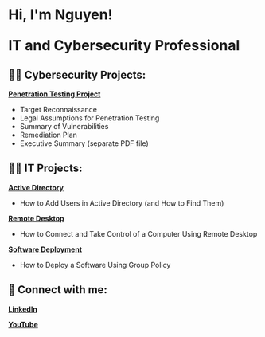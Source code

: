 <h1>Hi, I'm Nguyen! <br/>
  
<a>IT</a> <a >and Cybersecurity Professional</a><a ></a></h1>

<h2>👨‍💻 Cybersecurity Projects:</h2>

<b>[Penetration Testing Project](https://github.com/nguyenla74/PenetrationTesting)</b>
  - Target Reconnaissance
  - Legal Assumptions for Penetration Testing
  - Summary of Vulnerabilities
  - Remediation Plan
  - Executive Summary (separate PDF file)

<h2>👨‍💻 IT Projects:</h2>

<b>[Active Directory](https://github.com/nguyenla74/ActiveDirectory)</b>
  - How to Add Users in Active Directory (and How to Find Them)

<b>[Remote Desktop](https://github.com/nguyenla74/RemoteDesktop)</b>
  - How to Connect and Take Control of a Computer Using Remote Desktop

<b>[Software Deployment](https://github.com/nguyenla74/SoftwareDeployment)</b>
  - How to Deploy a Software Using Group Policy

<h2>🤳 Connect with me:</h2>

<b>[LinkedIn](https://linkedin.com/in/ducnguyenla)</b>

<b>[YouTube](https://www.youtube.com/@NguyenLaTech)</b>
<!--
Here are some ideas to get you started:

- 🔭 I’m currently working on ...
- 🌱 I’m currently learning ...
- 👯 I’m looking to collaborate on ...
- 🤔 I’m looking for help with ...
- 💬 Ask me about ...
- 📫 How to reach me: ...
- 😄 Pronouns: ...
- ⚡ Fun fact: ...
-->
